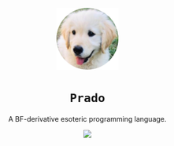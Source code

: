 <p align="center">
  <img src="https://raw.githubusercontent.com/PradoLang/Prado/main/logo.png" align="center" width="25%">
</p>
<h1 align="center"><code>Prado</code></h1>
<p align="center">A BF-derivative esoteric programming language.</p>
<p align="center">
	<a href="https://github.com/PradoLang"><img src="https://gpvc.arturio.dev/PradoLang"></a>
</p>
